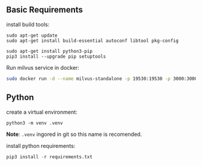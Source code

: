 

## Basic Requirements

install build tools:

```
sudo apt-get update
sudo apt-get install build-essential autoconf libtool pkg-config
```


```
sudo apt-get install python3-pip
pip3 install --upgrade pip setuptools
```

Run milvus service in docker:

```bash
sudo docker run -d --name milvus-standalone -p 19530:19530 -p 3000:3000 milvusdb/milvus:v2.2.9
```

## Python

create a virtual environment:

```
python3 -m venv .venv
```

**Note**: `.venv` ingored in git so this name is recomended.


install python requirements:

```python
pip3 install -r requirements.txt
```
